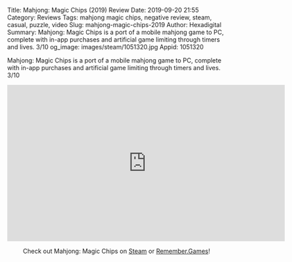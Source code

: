 Title: Mahjong: Magic Chips (2019) Review
Date: 2019-09-20 21:55
Category: Reviews
Tags: mahjong magic chips, negative review, steam, casual, puzzle, video
Slug: mahjong-magic-chips-2019
Author: Hexadigital
Summary: Mahjong: Magic Chips is a port of a mobile mahjong game to PC, complete with in-app purchases and artificial game limiting through timers and lives. 3/10
og_image: images/steam/1051320.jpg
Appid: 1051320

Mahjong: Magic Chips is a port of a mobile mahjong game to PC, complete with in-app purchases and artificial game limiting through timers and lives. 3/10

<center><iframe src="https://www.youtube.com/embed/e-cnzwLgo3w?feature=oembed" allow="accelerometer; autoplay; encrypted-media; gyroscope; picture-in-picture" width="640" height="360" frameborder="0"></iframe>

Check out Mahjong: Magic Chips on [Steam](https://store.steampowered.com/app/1051320/?curator_clanid=34633900) or [Remember.Games](https://remember.games/game/2600/)!</center>